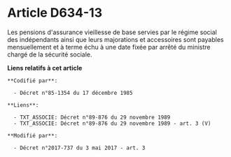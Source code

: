 # Article D634-13

Les pensions d'assurance vieillesse de base servies par le régime social des indépendants ainsi que leurs majorations et
accessoires sont payables mensuellement et à terme échu à une date fixée par arrêté du ministre chargé de la sécurité
sociale.

**Liens relatifs à cet article**

	**Codifié par**:

	  - Décret n°85-1354 du 17 décembre 1985

	**Liens**:

	  - TXT_ASSOCIE: Décret n°89-876 du 29 novembre 1989
	  - TXT_ASSOCIE: Décret n°89-876 du 29 novembre 1989 - art. 3 (V)

	**Modifié par**:

	  - Décret n°2017-737 du 3 mai 2017 - art. 3
